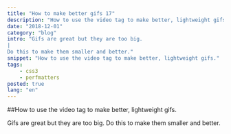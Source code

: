 ```yaml
---
title: "How to make better gifs 17"
description: "How to use the video tag to make better, lightweight gifs."
date: "2018-12-01"
category: "blog"
intro: "Gifs are great but they are too big.
|
Do this to make them smaller and better."
snippet: "How to use the video tag to make better, lightweight gifs."
tags:
    - css3
    - perfmatters
posted: true
lang: "en"
---
```


##How to use the video tag to make better, lightweight gifs.

Gifs are great but they are too big. Do this to make them smaller and better.